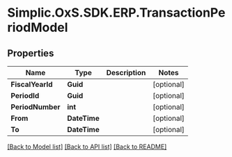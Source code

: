 # Simplic.OxS.SDK.ERP.TransactionPeriodModel

## Properties

Name | Type | Description | Notes
------------ | ------------- | ------------- | -------------
**FiscalYearId** | **Guid** |  | [optional] 
**PeriodId** | **Guid** |  | [optional] 
**PeriodNumber** | **int** |  | [optional] 
**From** | **DateTime** |  | [optional] 
**To** | **DateTime** |  | [optional] 

[[Back to Model list]](../README.md#documentation-for-models) [[Back to API list]](../README.md#documentation-for-api-endpoints) [[Back to README]](../README.md)

